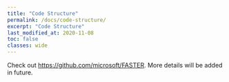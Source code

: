 ```yaml
---
title: "Code Structure"
permalink: /docs/code-structure/
excerpt: "Code Structure"
last_modified_at: 2020-11-08
toc: false
classes: wide
---
```


Check out https://github.com/microsoft/FASTER. More details will be added in future.
